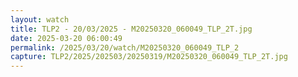 ```yaml
---
layout: watch
title: TLP2 - 20/03/2025 - M20250320_060049_TLP_2T.jpg
date: 2025-03-20 06:00:49
permalink: /2025/03/20/watch/M20250320_060049_TLP_2
capture: TLP2/2025/202503/20250319/M20250320_060049_TLP_2T.jpg
---
```

